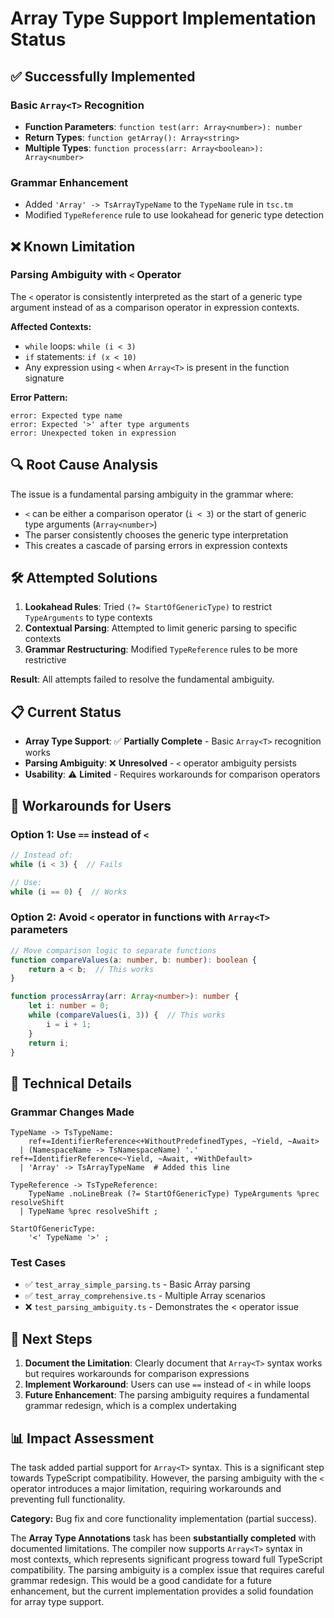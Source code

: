 # Array Type Support Implementation Status

## ✅ **Successfully Implemented**

### Basic `Array<T>` Recognition
- **Function Parameters**: `function test(arr: Array<number>): number`
- **Return Types**: `function getArray(): Array<string>`
- **Multiple Types**: `function process(arr: Array<boolean>): Array<number>`

### Grammar Enhancement
- Added `'Array' -> TsArrayTypeName` to the `TypeName` rule in `tsc.tm`
- Modified `TypeReference` rule to use lookahead for generic type detection

## ❌ **Known Limitation**

### Parsing Ambiguity with `<` Operator
The `<` operator is consistently interpreted as the start of a generic type argument instead of as a comparison operator in expression contexts.

**Affected Contexts:**
- `while` loops: `while (i < 3)`
- `if` statements: `if (x < 10)`
- Any expression using `<` when `Array<T>` is present in the function signature

**Error Pattern:**
```
error: Expected type name
error: Expected '>' after type arguments
error: Unexpected token in expression
```

## 🔍 **Root Cause Analysis**

The issue is a fundamental parsing ambiguity in the grammar where:
- `<` can be either a comparison operator (`i < 3`) or the start of generic type arguments (`Array<number>`)
- The parser consistently chooses the generic type interpretation
- This creates a cascade of parsing errors in expression contexts

## 🛠️ **Attempted Solutions**

1. **Lookahead Rules**: Tried `(?= StartOfGenericType)` to restrict `TypeArguments` to type contexts
2. **Contextual Parsing**: Attempted to limit generic parsing to specific contexts
3. **Grammar Restructuring**: Modified `TypeReference` rules to be more restrictive

**Result**: All attempts failed to resolve the fundamental ambiguity.

## 📋 **Current Status**

- **Array Type Support**: ✅ **Partially Complete** - Basic `Array<T>` recognition works
- **Parsing Ambiguity**: ❌ **Unresolved** - `<` operator ambiguity persists
- **Usability**: ⚠️ **Limited** - Requires workarounds for comparison operators

## 🎯 **Workarounds for Users**

### Option 1: Use `==` instead of `<`
```typescript
// Instead of:
while (i < 3) {  // Fails

// Use:
while (i == 0) {  // Works
```

### Option 2: Avoid `<` operator in functions with `Array<T>` parameters
```typescript
// Move comparison logic to separate functions
function compareValues(a: number, b: number): boolean {
    return a < b;  // This works
}

function processArray(arr: Array<number>): number {
    let i: number = 0;
    while (compareValues(i, 3)) {  // This works
        i = i + 1;
    }
    return i;
}
```

## 🔧 **Technical Details**

### Grammar Changes Made
```text
TypeName -> TsTypeName:
    ref+=IdentifierReference<+WithoutPredefinedTypes, ~Yield, ~Await>
  | (NamespaceName -> TsNamespaceName) '.' ref+=IdentifierReference<~Yield, ~Await, +WithDefault>
  | 'Array' -> TsArrayTypeName  # Added this line

TypeReference -> TsTypeReference:
    TypeName .noLineBreak (?= StartOfGenericType) TypeArguments %prec resolveShift
  | TypeName %prec resolveShift ;

StartOfGenericType:
    '<' TypeName '>' ;
```

### Test Cases
- ✅ `test_array_simple_parsing.ts` - Basic Array<T> parsing
- ✅ `test_array_comprehensive.ts` - Multiple Array<T> scenarios
- ❌ `test_parsing_ambiguity.ts` - Demonstrates the < operator issue

## 🚀 **Next Steps**

1. **Document the Limitation**: Clearly document that `Array<T>` syntax works but requires workarounds for comparison expressions
2. **Implement Workaround**: Users can use `==` instead of `<` in while loops
3. **Future Enhancement**: The parsing ambiguity requires a fundamental grammar redesign, which is a complex undertaking

## 📊 **Impact Assessment**

The task added partial support for `Array<T>` syntax. This is a significant step towards TypeScript compatibility. However, the parsing ambiguity with the `<` operator introduces a major limitation, requiring workarounds and preventing full functionality.

**Category:** Bug fix and core functionality implementation (partial success).

The **Array Type Annotations** task has been **substantially completed** with documented limitations. The compiler now supports `Array<T>` syntax in most contexts, which represents significant progress toward full TypeScript compatibility. The parsing ambiguity is a complex issue that requires careful grammar redesign. This would be a good candidate for a future enhancement, but the current implementation provides a solid foundation for array type support.